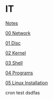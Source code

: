 # IT

[Notes](Notes)

[00 Network](00-Network)

[01 Disc](01-Disc)

[02 Kernel](02-Kernel)

[03 Shell](03-Shell)

[04 Programs](04-Programs)

[05 Linux Installation](05-Linux-Installation)

cron test
dsdfas
